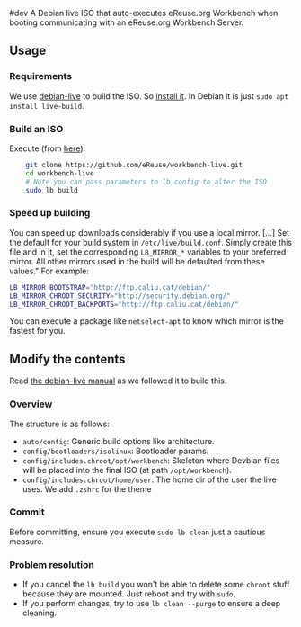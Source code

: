 #dev
A Debian live ISO that auto-executes eReuse.org Workbench when
booting communicating with an eReuse.org Workbench Server.

## Usage
### Requirements
We use [debian-live](https://live-team.pages.debian.net/live-manual/html/live-manual/index.en.html) to build the ISO. So 
[install it](https://live-team.pages.debian.net/live-manual/html/live-manual/installation.en.html).
In Debian it is just `sudo apt install live-build`.

### Build an ISO
Execute (from [here](https://live-team.pages.debian.net/live-manual/html/live-manual/the-basics.en.html#167)): 
```bash
    git clone https://github.com/eReuse/workbench-live.git
    cd workbench-live
    # Note you can pass parameters to lb config to alter the ISO
    sudo lb build
```

### Speed up building
You can speed up downloads considerably if you use a local mirror. [...] 
Set the default for your build system in `/etc/live/build.conf`. 
Simply create this file and in it, set the corresponding `LB_MIRROR_*` variables to your preferred mirror. 
All other mirrors used in the build will be defaulted from these values." For example:

```bash
LB_MIRROR_BOOTSTRAP="http://ftp.caliu.cat/debian/" 
LB_MIRROR_CHROOT_SECURITY="http://security.debian.org/" 
LB_MIRROR_CHROOT_BACKPORTS="http://ftp.caliu.cat/debian/"
```

You can execute a package like `netselect-apt` to know which mirror is the fastest for you.

## Modify the contents
Read 
[the debian-live manual](https://live-team.pages.debian.net/live-manual/html/live-manual/index.en.html)
as we followed it to build this.

### Overview
The structure is as follows:
- `auto/config`: Generic build options like architecture.
- `config/bootloaders/isolinux`: Bootloader params.
- `config/includes.chroot/opt/workbench`: Skeleton where Devbian files will be placed into
  the final ISO (at path `/opt/workbench`).
- `config/includes.chroot/home/user`: The home dir of the user the live uses. We add `.zshrc` for the theme

### Commit
Before committing, ensure you execute `sudo lb clean` just a cautious measure.


### Problem resolution
- If you cancel the `lb build` you won't be able to delete some `chroot` stuff because they are mounted. Just reboot
  and try with `sudo`.
- If you perform changes, try to use `lb clean --purge` to ensure a deep cleaning.
